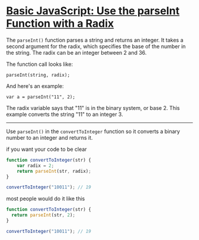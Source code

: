 # [Basic JavaScript: Use the parseInt Function with a Radix](https://learn.freecodecamp.org/javascript-algorithms-and-data-structures/basic-javascript/use-the-parseint-function-with-a-radix/)

The `parseInt()` function parses a string and returns an integer. It takes a second argument for the radix, which specifies the base of the number in the string. The radix can be an integer between 2 and 36.

The function call looks like:

`parseInt(string, radix);`

And here's an example:

`var a = parseInt("11", 2);`

The radix variable says that "11" is in the binary system, or base 2. This example converts the string "11" to an integer 3.

---

Use `parseInt()` in the `convertToInteger` function so it converts a binary number to an integer and returns it.

if you want your code to be clear
```js
function convertToInteger(str) {
    var radix = 2;
    return parseInt(str, radix);
}

convertToInteger("10011"); // 19
```

most people would do it like this
```js
function convertToInteger(str) {
  return parseInt(str, 2);
}

convertToInteger("10011"); // 19
```